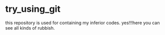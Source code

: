# try_using_git
this repository is used for containing my inferior codes. 
yes!!!here you can see all kinds of rubbish.
